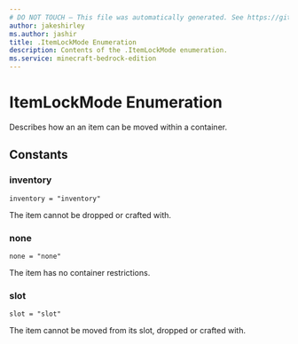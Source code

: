 ```yaml
---
# DO NOT TOUCH — This file was automatically generated. See https://github.com/mojang/minecraftapidocsgenerator to modify descriptions, examples, etc.
author: jakeshirley
ms.author: jashir
title: .ItemLockMode Enumeration
description: Contents of the .ItemLockMode enumeration.
ms.service: minecraft-bedrock-edition
---
```

# ItemLockMode Enumeration

Describes how an an item can be moved within a container.

## Constants
### **inventory**
`inventory = "inventory"`

The item cannot be dropped or crafted with.
### **none**
`none = "none"`

The item has no container restrictions.
### **slot**
`slot = "slot"`

The item cannot be moved from its slot, dropped or crafted with.
